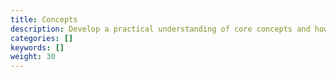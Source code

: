 ```yaml
---
title: Concepts
description: Develop a practical understanding of core concepts and how to apply them to your projects.
categories: []
keywords: []
weight: 30
---
```

